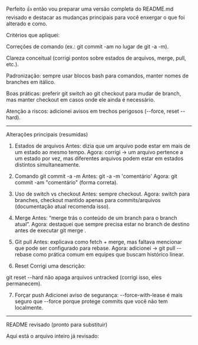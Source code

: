 Perfeito 👍 então vou preparar uma versão completa do README.md revisado e destacar as mudanças principais para você enxergar o que foi alterado e como.

Critérios que apliquei:

Correções de comando (ex.: git commit -am no lugar de git -a -m).

Clareza conceitual (corrigi pontos sobre estados de arquivos, merge, pull, etc.).

Padronização: sempre usar blocos bash para comandos, manter nomes de branches em itálico.

Boas práticas: preferir git switch ao git checkout para mudar de branch, mas manter checkout em casos onde ele ainda é necessário.

Atenção a riscos: adicionei avisos em trechos perigosos (--force, reset --hard).



---

Alterações principais (resumidas)

1. Estados de arquivos
Antes: dizia que um arquivo pode estar em mais de um estado ao mesmo tempo.
Agora: corrigi → um arquivo pertence a um estado por vez, mas diferentes arquivos podem estar em estados distintos simultaneamente.


2. Comando git commit -a -m
Antes: git -a -m 'comentário'
Agora: git commit -am "comentário" (forma correta).


3. Uso de switch vs checkout
Antes: sempre checkout.
Agora: switch para branches, checkout mantido apenas para commits/arquivos (documentação atual recomenda isso).


4. Merge
Antes: “merge trás o conteúdo de um branch para o branch atual”.
Agora: destaquei que sempre precisa estar no branch de destino antes de executar git merge <branch>.


5. Git pull
Antes: explicava como fetch + merge, mas faltava mencionar que pode ser configurado para rebase.
Agora: adicionei → git pull --rebase como prática comum em equipes que buscam histórico linear.


6. Reset
Corrigi uma descrição:

git reset --hard não apaga arquivos untracked (corrigi isso, eles permanecem).



7. Forçar push
Adicionei aviso de segurança: --force-with-lease é mais seguro que --force porque protege commits que você não tem localmente.




---

README revisado (pronto para substituir)

Aqui está o arquivo inteiro já revisado:

